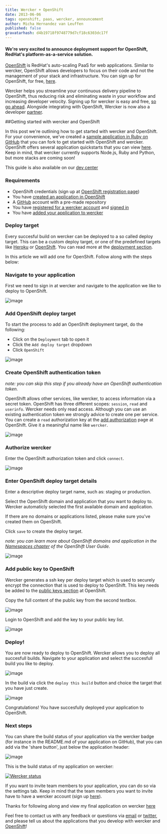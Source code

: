 ```yaml
---
title: Wercker + OpenShift
date: 2013-06-06
tags: openshift, paas, wercker, announcement
author: Micha Hernandez van Leuffen
published: false
gravatarhash: d4b19718f9748779d7cf18c6303dc17f
---
```


<h4 class="subheader">
We're very excited to announce deployment support for OpenShift, RedHat's platform-as-a-service solution.
</h4>

[OpenShift](https://www.openshift.com/) is RedHat's auto-scaling PaaS for web applications. Similar to wercker, OpenShift allows developers to focus on their code and not the management of your stack and infrastructure. You can sign up for OpenShift, for free, [here](https://openshift.redhat.com/app/account/new).

Wercker helps you streamline your continuous delivery pipeline to OpenShift, thus reducing risk and eliminating waste in your workflow and increasing developer velocity. Signing up for wercker is easy and free, [so go ahead](https://app.wercker.com/users/new/).
Alongside integrating with OpenShift, Wercker is now also a developer [partner](https://www.openshift.com/partners).

##Getting started with wercker and OpenShift

In this post we're outlining how to get started with wercker and OpenShift. For your convenience, we've created a [sample application in Ruby on GitHub](https://github.com/wercker/getting) that you can fork to get started with OpenShift and wercker. OpenShift offers several application quickstarts that you can view [here](https://openshift.redhat.com/app/console/application_types). Keep in mind, that wercker currently supports Node.js, Ruby and Python, but more stacks are coming soon!

This guide is also available on our [dev center](http://devcenter.wercker.com/articles/deployment/openshift.html)

### Requirements

* OpenShift credentials (sign up at [OpenShift registration page](https://openshift.redhat.com/app/account/new))
* You have [created an application in OpenShift](https://openshift.redhat.com/app/console/application_types)
* A [GitHub](https://github.com/) account with a pre-made repository
* You have [registered for a wercker account](https://app.wercker.com/users/new) and [signed in](https://app.wercker.com/users)
* You have [added your application to wercker](/articles/gettingstarted/web.html)


### Deploy target

Every succesful build on wercker can be deployed to a so called deploy target. This can be a custom deploy target, or one of the predefined targets like [Heroku](/articles/deployment/heroku.html) or [OpenShift](#). You can read more at the [deployment section](/articles/deployment/).

In this article we will add one for OpenShift. Follow along with the steps below:

### Navigate to your application
First we need to sign in at wercker and navigate to the application we like to deploy to OpenShift.

![image](http://f.cl.ly/items/0f1W0u1M391m2K2p1n2s/Screen%20Shot%202013-06-06%20at%2011.03.02%20AM.png)

### Add OpenShift deploy target
To start the process to add an OpenShift deployment target, do the following:

* Click on the `Deployment` tab to open it
* Click the `Add deploy target` dropdown
* Click `OpenShift`

![image](http://f.cl.ly/items/3j2b2R2Y0t3e07422p3D/Screen%20Shot%202013-06-06%20at%2011.15.55%20AM.png)

### Create OpenShift authentication token
_note: you can skip this step if you already have an OpenShift authentication token._

OpenShift allows other services, like wercker, to access information via a secret token. OpenShift has three different scopes: `session`, `read` and `userinfo`. Wercker needs only read access. Although you can use an existing authentication token we strongly advice to create one per service. You can create a `read` authorization key at the [add authorization](https://openshift.redhat.com/app/console/authorizations/new) page at OpenShift. Give it a meaningful name like `wercker`.

![image](/assets/deployment-openshift/step3-openshift-auth-token.png)

### Authorize wercker

Enter the OpenShift authorization token and click `connect`.

![image](http://f.cl.ly/items/1N2s0C392U1F0W2R273i/Screen%20Shot%202013-06-06%20at%2010.32.11%20AM.png)

### Enter OpenShift deploy target details

Enter a descriptive deploy target name, such as: staging or production.

Select the OpenShift domain and application that you want to deploy to. Wercker automaticly selected the first available domain and application.

If there are no domains or applications listed, please make sure you've created them on OpenShift.

Click `save` to create the deploy target.

_note: you can learn more about OpenShift domains and application in the [Namespaces chapter](https://access.redhat.com/site/documentation/en-US/OpenShift/2.0/html/User_Guide/chap-OpenShift-User_Guide-Namespaces.html) of the OpenShift User Guide._

![image](http://f.cl.ly/items/1l1U1F380h1N1v0g0v0B/Screen%20Shot%202013-06-06%20at%2010.40.30%20AM.png)

### Add public key to OpenShift

Wercker generates a ssh key per deploy target which is used to securely encrypt the connection that is used to deploy to OpenShift. This key needs be added to the [public keys section](https://openshift.redhat.com/app/console/keys/new) at OpenShift.

Copy the full content of the public key from the second textbox.

![image](http://f.cl.ly/items/091V403J0x0A3x0m1K0I/Screen%20Shot%202013-06-06%20at%2010.42.44%20AM.png)

Login to OpenShift and add the key to your public key list.

![image](http://f.cl.ly/items/2D240N47333K410g0Y2j/Screen%20Shot%202013-06-06%20at%2010.46.09%20AM.png)

### Deploy!

You are now ready to deploy to OpenShift. Wercker allows you to deploy all succesfull builds. Navigate to your application and select the succesfull build you like to deploy.

![image](http://f.cl.ly/items/0f1W0u1M391m2K2p1n2s/Screen%20Shot%202013-06-06%20at%2011.03.02%20AM.png)

In the build via click the `deploy this build` button and choice the target that you have just create.

![image](http://f.cl.ly/items/090u37223b3h0X1s0Y11/Screen%20Shot%202013-06-07%20at%2010.08.39%20AM.png)

Congratulations! You have succesfully deployed your application to OpenShift.

### Next steps

You can share the build status of your application via the wercker badge (for instance in the README.md of your application on GitHub), that you can add via the 'share button', just below the application header:

![image](http://f.cl.ly/items/3c3q1D3b0T19120a2p2P/Screen%20Shot%202013-06-07%20at%2010.11.23%20AM.png)

This is the build status of my application on wercker:

[![Wercker status](https://app.wercker.com/status/15d64ab8845712f6aac2af3c29a85029/m)](https://app.wercker.com/project/bykey/15d64ab8845712f6aac2af3c29a85029)

If you want to invite team members to your application, you can do so via the settings tab. Keep in mind that the team members you want to invite have to have a wercker account (sign up [here](https://app.wercker.com/users/new)).

Thanks for following along and view my final application on wercker [here](https://app.wercker.com/#project/51af33da742779251200246f)

Feel free to contact us with any feedback or questions via [email](pleasemailus@wercker.com) or [twitter](http://twitter.com/wercker), and please tell us about the applications that you develop with wercker and [OpenShift](https://www.openshift.com/)!

